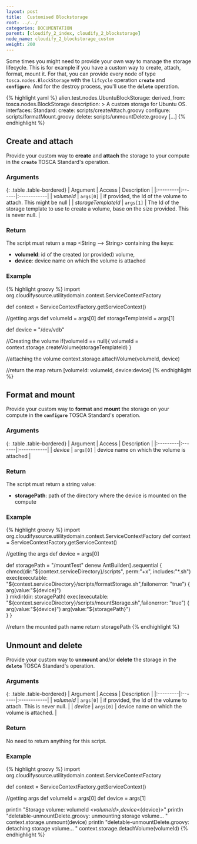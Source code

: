 ```yaml
---
layout: post
title:  Customised Blockstorage
root: ../../
categories: DOCUMENTATION
parent: [cloudify_2_index, cloudify_2_blockstorage]
node_name: cloudify_2_blockstorage_custom
weight: 200
---
```


Some times you might need to provide your own way to manage the storage lifecycle. This is for example if you have a custom way to create, attach, format, mount it. For that, you can provide every node of type `tosca.nodes.BlockStorage` with the `lifcycle` operation **`create`** and **`configure`**. And for the destroy process, you'll use the **`delete`** operation.

{% highlight yaml %}
alien.test.nodes.UbuntuBlockStorage:
  derived_from: tosca.nodes.BlockStorage
  description: >
    A custom storage for Ubuntu OS.
  interfaces:
    Standard:
      create: scripts/createAttach.groovy
      configure: scripts/formatMount.groovy
      delete: scripts/unmountDelete.groovy
  [...]
{% endhighlight %}

## Create and attach ##
Provide your custom way to **create** and **attach** the storage to your compute in the **`create`** TOSCA Standard's operation. 

### Arguments ###

{: .table .table-bordered}
| Argument | Access | Description |
|:---------|:-------|:------------|
| *volumeId*  | `args[0]` |  if provided, the Id of the volume to attach. This might be null |
| *storageTemplateId*  | `args[1]` |  The Id of the storage template to use to create a volume, base on the size provided. This is never null. |


### Return ###
The script must return a map <String --> String> containing the keys:  

- **volumeId**: id of the created (or provided) volume,
- **device**: device name on which the volume is attached 

### Example ###

{% highlight groovy %}
import org.cloudifysource.utilitydomain.context.ServiceContextFactory

def context = ServiceContextFactory.getServiceContext()

//getting args
def volumeId = args[0]
def storageTemplateId = args[1]

def device = "/dev/vdb"

//Creating the volume
if(volumeId == null){
	volumeId = context.storage.createVolume(storageTemplateId)
}

//attaching the volume
context.storage.attachVolume(volumeId, device)

//return the map
return [volumeId: volumeId, device:device]
{% endhighlight %}

## Format and mount ##
Provide your custom way to **format** and **mount** the storage on your compute in the **`configure`** TOSCA Standard's operation. 

### Arguments ###

{: .table .table-bordered}
| Argument | Access | Description |
|:---------|:-------|:------------|
| *device*  | `args[0]` |  device name on which the volume is attached |

### Return ###
The script must return a string value:  

- **storagePath**: path of the directory where the device is mounted on the compute 


### Example ###

{% highlight groovy %}
import org.cloudifysource.utilitydomain.context.ServiceContextFactory
def context = ServiceContextFactory.getServiceContext()

//getting the args
def device = args[0]

def storagePath = "/mountTest"
denew AntBuilder().sequential {
  chmod(dir:"${context.serviceDirectory}/scripts", perm:"+x", includes:"*.sh")
  exec(executable: "${context.serviceDirectory}/scripts/formatStorage.sh",failonerror: "true") {
    arg(value:"${device}")			
  }
  mkdir(dir: storagePath)
  exec(executable: "${context.serviceDirectory}/scripts/mountStorage.sh",failonerror: "true") {
    arg(value:"${device}")			
    arg(value:"${storagePath}")			
  }
}

//return the mounted path name
return storagePath
{% endhighlight %}


## Unmount and delete ##
Provide your custom way to **unmount** and/or **delete** the storage in the **`delete`** TOSCA Standard's operation. 

### Arguments ###

{: .table .table-bordered}
| Argument | Access | Description |
|:---------|:-------|:------------|
| *volumeId*  | `args[0]` |  if provided, the Id of the volume to attach. This is never null. |
| *device*  | `args[0]` |  device name on which the volume is attached. |

### Return ###
No need to return anything for this script.  


### Example ###

{% highlight groovy %}
import org.cloudifysource.utilitydomain.context.ServiceContextFactory

def context = ServiceContextFactory.getServiceContext()

//getting args
def volumeId = args[0]
def device = args[1]

println "Storage volume: volumeId <${volumeId}>, device <${device}>"
println "deletable-unmountDelete.groovy: unmounting storage volume... "
context.storage.unmount(device)
println "deletable-unmountDelete.groovy: detaching storage volume... "
context.storage.detachVolume(volumeId) 
{% endhighlight %}